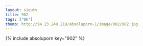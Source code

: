 ```yaml
--- 
layout: sieutv
title: 902
tags: ["0k"]
thumb: http://94.23.248.219/absoluporn-1/image/002/902.jpg
---
```

{% include absoluporn key="902" %} 
